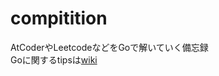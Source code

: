 # compitition
AtCoderやLeetcodeなどをGoで解いていく備忘録 <br>
Goに関するtipsは[wiki](https://github.com/ryo29wx/compitition/wiki)
  
